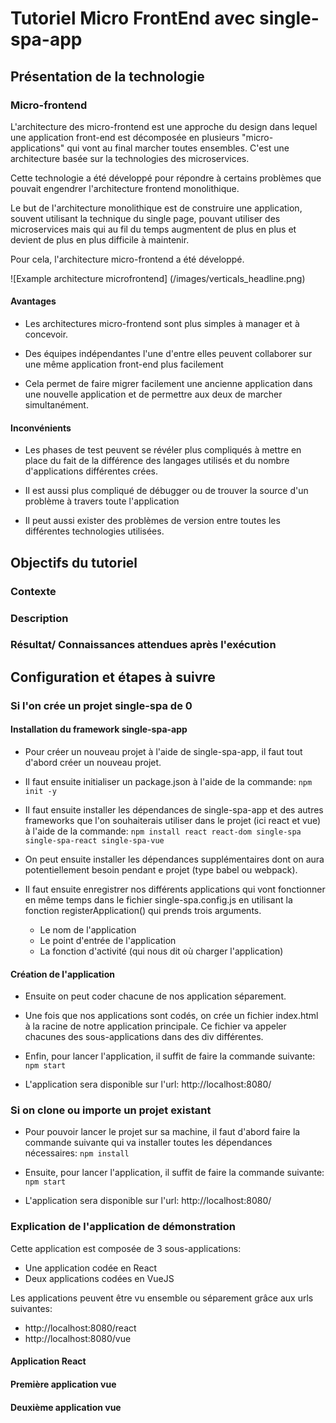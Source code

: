 # Tutoriel Micro FrontEnd avec single-spa-app

## Présentation de la technologie

### Micro-frontend
L'architecture des micro-frontend est une approche du design dans lequel une application front-end est décomposée en plusieurs "micro-applications" qui vont au final marcher toutes ensembles. C'est une architecture basée sur la technologies des microservices.

Cette technologie a été développé pour répondre à certains problèmes que pouvait engendrer l'architecture frontend monolithique.

Le but de l'architecture monolithique est de construire une application, souvent utilisant la technique du single page, pouvant utiliser des microservices mais qui au fil du temps augmentent de plus en plus et devient de plus en plus difficile à maintenir.

Pour cela, l'architecture micro-frontend a été développé.

![Example architecture microfrontend] (/images/verticals_headline.png)

#### Avantages
* Les architectures micro-frontend sont plus simples à manager et à concevoir.

* Des équipes indépendantes l'une d'entre elles peuvent collaborer sur une même application front-end plus facilement

* Cela permet de faire migrer facilement une ancienne application dans une nouvelle application et de permettre aux deux de marcher simultanément. 

#### Inconvénients
* Les phases de test peuvent se révéler plus compliqués à mettre en place du fait de la différence des langages utilisés et du nombre d'applications différentes crées.

* Il est aussi plus compliqué de débugger ou de trouver la source d'un problème à travers toute l'application

* Il peut aussi exister des problèmes de version entre toutes les différentes technologies utilisées.

## Objectifs du tutoriel

### Contexte

### Description

### Résultat/ Connaissances attendues après l'exécution

## Configuration et étapes à suivre

### Si l'on crée un projet single-spa de 0

#### Installation du framework single-spa-app

* Pour créer un nouveau projet à l'aide de single-spa-app, il faut tout d'abord créer un nouveau projet.

* Il faut ensuite initialiser un package.json à l'aide de la commande:
`npm init -y`

* Il faut ensuite installer les dépendances de single-spa-app et des autres frameworks que l'on souhaiterais utiliser dans le projet (ici react et vue) à l'aide de la commande:
`npm install react react-dom single-spa single-spa-react single-spa-vue`

* On peut ensuite installer les dépendances supplémentaires dont on aura potentiellement besoin pendant e projet (type babel ou webpack).

* Il faut ensuite enregistrer nos différents applications qui vont fonctionner en même temps dans le fichier single-spa.config.js en utilisant la fonction registerApplication() qui prends trois arguments.
  * Le nom de l'application
  * Le point d'entrée de l'application
  * La fonction d'activité (qui nous dit où charger l'application)

#### Création de l'application

* Ensuite on peut coder chacune de nos application séparement.

* Une fois que nos applications sont codés, on crée un fichier index.html à la racine de notre application principale. Ce fichier va appeler chacunes des sous-applications dans des div différentes.

* Enfin, pour lancer l'application, il suffit de faire la commande suivante: 
`npm start`

* L'application sera disponible sur l'url:
http://localhost:8080/

### Si on clone ou importe un projet existant

* Pour pouvoir lancer le projet sur sa machine, il faut d'abord faire la commande suivante qui va installer toutes les dépendances nécessaires:
`npm install`

* Ensuite, pour lancer l'application, il suffit de faire la commande suivante: 
`npm start`

* L'application sera disponible sur l'url:
http://localhost:8080/

### Explication de l'application de démonstration

Cette application est composée de 3 sous-applications:
* Une application codée en React
* Deux applications codées en VueJS

Les applications peuvent être vu ensemble ou séparement grâce aux urls suivantes:
* http://localhost:8080/react
* http://localhost:8080/vue

#### Application React

#### Première application vue

#### Deuxième application vue
